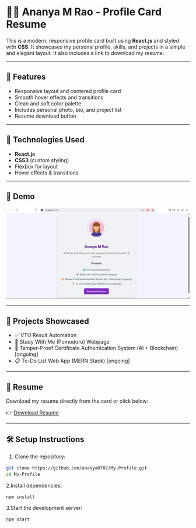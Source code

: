 # 👩‍💻 Ananya M Rao - Profile Card Resume

This is a modern, responsive profile card built using **React.js** and styled with **CSS**. It showcases my personal profile, skills, and projects in a simple and elegant layout. It also includes a link to download my resume.

---

## 🌟 Features

- Responsive layout and centered profile card
- Smooth hover effects and transitions
- Clean and soft color palette
- Includes personal photo, bio, and project list
- Resume download button

---

## 🚀 Technologies Used

- **React.js**
- **CSS3** (custom styling)
- Flexbox for layout
- Hover effects & transitions

---

## 📸 Demo

![Profile Card Screenshot](image.png) <!-- Replace with your actual screenshot if available -->

---

## 📝 Projects Showcased

- ✅ VTU Result Automation
- 📌 Study With Me (Pomodoro) Webpage
- 🔐 Tamper-Proof Certificate Authentication System (AI + Blockchain) [ongoing]
- 📋 To-Do List Web App (MERN Stack) [ongoing]

---


## 📄 Resume

Download my resume directly from the card or click below:

👉 [Download Resume](./Ananya_Resume.pdf) <!-- Replace with your actual resume file path -->

---

## 🛠️ Setup Instructions

1. Clone the repository:

```bash
git clone https://github.com/ananya0707/My-Profile.git
cd My-Profile
```

2.Install dependencies:

```bash
npm install
```

3.Start the development server:

```bash
npm start
```